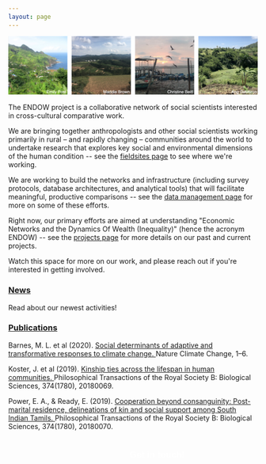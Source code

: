 ```yaml
---
layout: page
---
```

![](public/sites.png)

The ENDOW project is a collaborative network of social scientists interested in cross-cultural comparative work.

We are bringing together anthropologists and other social scientists working primarily in rural – and rapidly changing – communities around the world to undertake research that explores key social and environmental dimensions of the human condition -- see the [fieldsites page](https://endowproject.github.io/fieldsites/) to see where we're working. 

We are working to build the networks and infrastructure (including survey protocols, database architectures, and analytical tools) that will facilitate meaningful, productive comparisons -- see the [data management page](https://endowproject.github.io/data-management/) for more on some of these efforts.

Right now, our primary efforts are aimed at understanding "Economic Networks and the Dynamics Of Wealth (Inequality)" (hence the acronym ENDOW) -- see the [projects page](https://endowproject.github.io/projects/) for more details on our past and current projects. 

Watch this space for more on our work, and please reach out if you're interested in getting involved.

<html>
<head>
<script src="https://kit.fontawesome.com/b470434d8b.js"></script>
<link href="public/css/2-vertical.css" rel="stylesheet">
<style>
.button {
  border: none;
  color: white;
  padding: 16px 32px;
  text-align: center;
  text-decoration: none;
  display: inline-block;
  font-size: 18px;
  font-family: Sans-Serif;
  position: absolute;
  left: 46%;
  margin-right: -54%;
  transition-duration: 0.4s;
  cursor: pointer;
}

.button1 {
  background-color: #4F9FCF;; 
  color: white; 
  border: 2px solid #4F9FCF;
}

.button1:hover {
  background-color: white;
  color: #4F9FCF;
}

</style>
</head>
<body>

<section>
	<div class="features">
		<article>
			<div class="content">
				<h3><i class="fas fa-bullhorn fa-fw" style="color:#4F9FCF;"></i><a href="https://endowproject.github.io/news/">News</a></h3>
				<p>Read about our newest activities!</p>
			</div>
		</article>
	</div>
</section>

<h3><i class="fas fa-book-open fa-fw" style="color:#4F9FCF;"></i><a href="https://endowproject.github.io/publications/">Publications</a></h3>
<div class="v-wrap"><div class="v-move">
	<div class="v-slide">
		<p>
		  Barnes, M. L. et al (2020). <a href= "https://doi.org/10.1038/s41558-020-0871-4">Social determinants of adaptive and transformative responses to climate change. </a> Nature Climate Change, 1–6.
		</p>
	</div>
	<div class="v-slide">
		<p>
		  Koster, J. et al (2019). <a href= "https://royalsocietypublishing.org/doi/full/10.1098/rstb.2018.0069">Kinship ties across the lifespan in human communities. </a> Philosophical Transactions of the Royal Society B: Biological Sciences, 374(1780), 20180069.
		</p>
	</div>
	<div class="v-slide">
		<p>
		  Power, E. A., & Ready, E. (2019). <a href= "https://doi.org/10.1098/rstb.2018.0070">Cooperation beyond consanguinity: Post-marital residence, delineations of kin and social support among South Indian Tamils. </a> Philosophical Transactions of the Royal Society B: Biological Sciences, 374(1780), 20180070.
		</p>
	</div>
</div></div>

<div class = "content">
	<ul class="actions">
        <h3><a href="mailto:endowproject@gmail.com" target = "_blank" class="button button1">Get in touch!</a></h3>
	</ul>
</div>
</body>
</html> 








